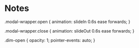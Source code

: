 # Notes
.modal-wrapper.open {
  animation: slideIn 0.6s ease forwards;
}

.modal-wrapper.close {
  animation: slideOut 0.6s ease forwards;
}

.dim-open {
  opacity: 1;
  pointer-events: auto;
}